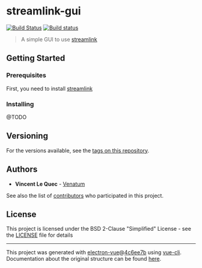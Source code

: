 # streamlink-gui

[![Build Status](https://travis-ci.org/Venatum/streamlink-gui.svg?branch=master)](https://travis-ci.org/Venatum/streamlink-gui)
[![Build status](https://ci.appveyor.com/api/projects/status/hmvypgbwvud5lpx6?svg=true)](https://ci.appveyor.com/project/Venatum/streamlink-gui)

> A simple GUI to use [streamlink](https://github.com/streamlink/streamlink)

## Getting Started

### Prerequisites

First, you need to install [streamlink](https://github.com/streamlink/streamlink/blob/master/README.md#installation)

### Installing

@TODO

## Versioning

For the versions available, see the [tags on this repository](https://github.com/Venatum/streamlink-gui/tags). 

## Authors

* **Vincent Le Quec** - [Venatum](https://github.com/Venatum)

See also the list of [contributors](https://github.com/Venatum/streamlink-gui/contributors) who participated in this project.

## License

This project is licensed under the BSD 2-Clause "Simplified" License - see the [LICENSE](LICENSE) file for details

---

This project was generated with [electron-vue](https://github.com/SimulatedGREG/electron-vue)@[4c6ee7b](https://github.com/SimulatedGREG/electron-vue/tree/4c6ee7bf4f9b4aa647a22ec1c1ca29c2e59c3645) using [vue-cli](https://github.com/vuejs/vue-cli). Documentation about the original structure can be found [here](https://simulatedgreg.gitbooks.io/electron-vue/content/index.html).
